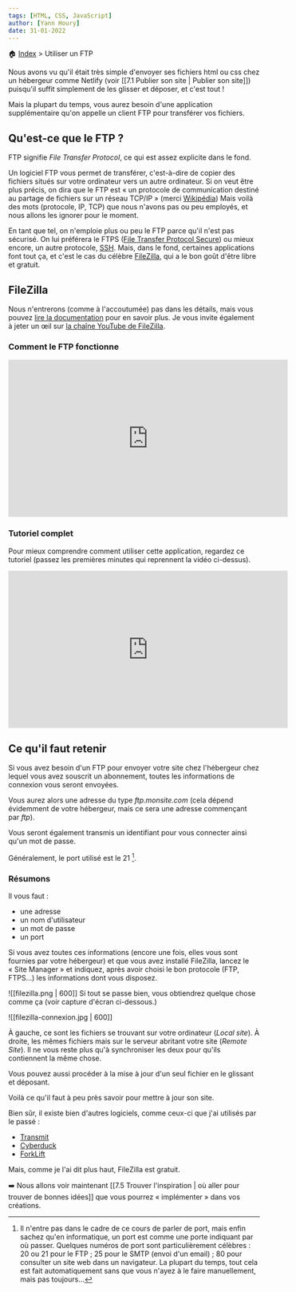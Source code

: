 ```yaml
---
tags: [HTML, CSS, JavaScript]
author: [Yann Houry]
date: 31-01-2022
---
```


🏠 [Index](https://github.com/YannHY/html-css-js/blob/main/index.md) > Utiliser un FTP

Nous avons vu qu'il était très simple d'envoyer ses fichiers html ou css chez un hébergeur comme Netlify (voir [[7.1 Publier son site | Publier son site]]) puisqu'il suffit simplement de les glisser et déposer, et c'est tout !

Mais la plupart du temps, vous aurez besoin d'une application supplémentaire qu'on appelle un client FTP pour transférer vos fichiers.

## Qu'est-ce que le FTP ?
FTP signifie *File Transfer Protocol*, ce qui est assez explicite dans le fond.

Un logiciel FTP vous permet de transférer, c'est-à-dire de copier des fichiers situés sur votre ordinateur vers un autre ordinateur. Si on veut être plus précis, on dira que le FTP est « un protocole de communication destiné au partage de fichiers sur un réseau TCP/IP » (merci [Wikipédia](https://fr.wikipedia.org/wiki/File_Transfer_Protocol)) Mais voilà des mots (protocole, IP, TCP) que nous n'avons pas ou peu employés, et nous allons les ignorer pour le moment.

En tant que tel, on n'emploie plus ou peu le FTP parce qu'il n'est pas sécurisé. On lui préférera le FTPS ([File Transfer Protocol Secure](https://fr.wikipedia.org/wiki/File_Transfer_Protocol_Secure)) ou mieux encore, un autre protocole, [SSH](https://fr.wikipedia.org/wiki/Secure_Shell). Mais, dans le fond, certaines applications font tout ça, et c'est le cas du célèbre [FileZilla](https://filezilla-project.org/download.php?platform=osx), qui a le bon goût d'être libre et gratuit.

## FileZilla
Nous n'entrerons (comme à l'accoutumée) pas dans les détails, mais vous pouvez [lire la documentation](https://wiki.filezilla-project.org/Documentation) pour en savoir plus. Je vous invite également à jeter un œil sur [la chaîne YouTube de FileZilla](https://www.youtube.com/channel/UCMlhJXAux-IK-l9R2EweeEQ).

### Comment le FTP fonctionne
<iframe width="560" height="315" src="https://www.youtube.com/embed/RTmAQoYfgk8" title="YouTube video player" frameborder="0" allow="accelerometer; autoplay; clipboard-write; encrypted-media; gyroscope; picture-in-picture" allowfullscreen></iframe>

### Tutoriel complet
Pour mieux comprendre comment utiliser cette application, regardez ce tutoriel (passez les premières minutes qui reprennent la vidéo ci-dessus).

<iframe width="560" height="315" src="https://www.youtube.com/embed/geSEJhICXEM" title="YouTube video player" frameborder="0" allow="accelerometer; autoplay; clipboard-write; encrypted-media; gyroscope; picture-in-picture" allowfullscreen></iframe>

## Ce qu'il faut retenir
Si vous avez besoin d'un FTP pour envoyer votre site chez l'hébergeur chez lequel vous avez souscrit un abonnement, toutes les informations de connexion vous seront envoyées.

Vous aurez alors une adresse du type *ftp.monsite.com* (cela dépend évidemment de votre hébergeur, mais ce sera une adresse commençant par *ftp*).

Vous seront également transmis un identifiant pour vous connecter ainsi qu'un mot de passe.

Généralement, le port utilisé est le 21 [^1].

### Résumons
Il vous faut :

- une adresse
- un nom d'utilisateur
- un mot de passe
- un port

Si vous avez toutes ces informations (encore une fois, elles vous sont fournies par votre hébergeur) et que vous avez installé FileZilla, lancez le « Site Manager » et indiquez, après avoir choisi le bon protocole (FTP, FTPS...) les informations dont vous disposez.

![[filezilla.png | 600]]
Si tout se passe bien, vous obtiendrez quelque chose comme ça (voir capture d'écran ci-dessous.)

![[filezilla-connexion.jpg | 600]]

À gauche, ce sont les fichiers se trouvant sur votre ordinateur (*Local site*). À droite, les mêmes fichiers mais sur le serveur abritant votre site (*Remote Site*). Il ne vous reste plus qu'à synchroniser les deux pour qu'ils contiennent la même chose.

Vous pouvez aussi procéder à la mise à jour d'un seul fichier en le glissant et déposant.

Voilà ce qu'il faut à peu près savoir pour mettre à jour son site.

Bien sûr, il existe bien d'autres logiciels, comme ceux-ci que j'ai utilisés par le passé :

- [Transmit](https://panic.com/transmit/)
- [Cyberduck](https://cyberduck.io/)
- [ForkLift](https://binarynights.com/)

Mais, comme je l'ai dit plus haut, FileZilla est gratuit.

➡️ Nous allons voir maintenant [[7.5 Trouver l'inspiration | où aller pour trouver de bonnes idées]] que vous pourrez « implémenter » dans vos créations. 

[^1]: Il n'entre pas dans le cadre de ce cours de parler de port, mais enfin sachez qu'en informatique, un port est comme une porte indiquant par où passer. Quelques numéros de port sont particulièrement célèbres : 20 ou 21 pour le FTP ; 25 pour le SMTP (envoi d'un email) ; 80 pour consulter un site web dans un navigateur. La plupart du temps, tout cela est fait automatiquement sans que vous n'ayez à le faire manuellement, mais pas toujours...
